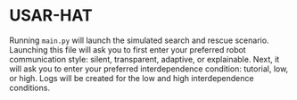 # USAR-HAT
Running `main.py` will launch the simulated search and rescue scenario. 
Launching this file will ask you to first enter your preferred robot communication style: silent, transparent, adaptive, or explainable. 
Next, it will ask you to enter your preferred interdependence condition: tutorial, low, or high. Logs will be created for the low and high interdependence conditions. 
